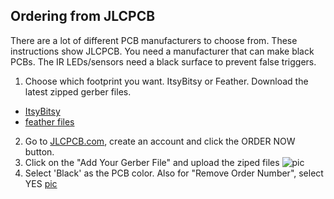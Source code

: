 ## Ordering from JLCPCB

There are a lot of different PCB manufacturers to choose from. These instructions show JLCPCB. You need a manufacturer that can make black PCBs. The IR LEDs/sensors need a black surface to prevent false triggers.

1. Choose which footprint you want. ItsyBitsy or Feather. Download the latest zipped gerber files.
- [ItsyBitsy](https://github.com/hydronics2/2019-easy-bee-counter/blob/master/eagle/itsyBitsy)
- [feather files](https://github.com/hydronics2/2019-easy-bee-counter/blob/master/eagle/feather)
2. Go to [JLCPCB.com](https://jlcpcb.com/quote#/), create an account and click the ORDER NOW button.
3. Click on the "Add Your Gerber File" and upload the ziped files
![pic](https://github.com/hydronics2/2019-easy-bee-counter/blob/master/pics/JLCPCB_order2.PNG)
4. Select 'Black' as the PCB color.  Also for "Remove Order Number", select YES
[pic](https://github.com/hydronics2/2019-easy-bee-counter/blob/master/pics/JLCPCB_order.PNG)
